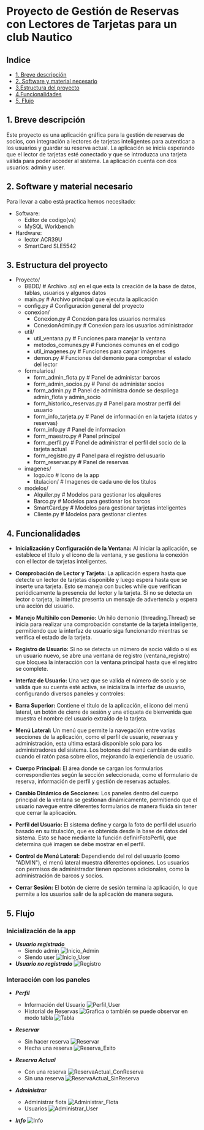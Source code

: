# Proyecto de Gestión de Reservas con Lectores de Tarjetas para un club Nautico

## Indice
- [1. Breve descripción](#breve-descripción)
- [2. Software y material necesario](#necesario)
- [3.Estructura del proyecto](#estructura)
- [4.Funcionalidades](#funcionalidades)
- [5. Flujo](#flujo)


## 1. <a name="breve-descripción"></a> Breve descripción

Este proyecto es una aplicación gráfica para la gestión de reservas de socios, con integración a lectores de tarjetas inteligentes para autenticar a los usuarios y guardar su reserva actual. La aplicación se inicia esperando que el lector de tarjetas esté conectado y que se introduzca una tarjeta válida para poder acceder al sistema. La aplicación cuenta con dos usuarios: admin y user.

## 2. <a name="necesario"></a> Software y material necesario

Para llevar a cabo está practica hemos necesitado:
 - Software:
     - Editor de codigo(vs)
     - MySQL Workbench
 - Hardware:
     - lector ACR39U
     - SmartCard SLE5542

## 3. <a name="estructura"></a> Estructura del proyecto

- Proyecto/
    - BBDD/                            # Archivo .sql en el que esta la creación de la base de datos, tablas, usuarios y algunos datos
    - main.py                          # Archivo principal que ejecuta la aplicación
    - config.py                        # Configuración general del proyecto
    - conexion/
        - Conexion.py                  # Conexion para los usuarios normales
        -  ConexionAdmin.py            # Conexion para los usuarios administrador
    - util/
        - util_ventana.py              # Funciones para manejar la ventana
        - metodos_comunes.py           # Funciones comunes en el codigo 
        -  util_imagenes.py            # Funciones para cargar imágenes
        - demon.py                     # Funciones del demonio para comprobar el estado del lector
    - formularios/
        -  form_admin_flota.py         # Panel de administar barcos
        -  form_admin_socios.py        # Panel de administar socios
        -  form_admin.py               # Panel de administra donde se despliega admin_flota y admin_socio
        -  form_historico_reservas.py  # Panel para mostrar perfil del usuario
        - form_info_tarjeta.py         # Panel de información en la tarjeta (datos y reservas)
        -  form_info.py                # Panel de informacion
        -  form_maestro.py             # Panel principal
        -  form_perfil.py              # Panel de administrar el perfil del socio de la tarjeta actual
        - form_registro.py             # Panel para el registro del usuario
        - form_reservar.py             # Panel de reservas
    - imagenes/
        - logo.ico                     # Icono de la app
        - titulacion/                  # Imagenes de cada uno de los titulos
    - modelos/
        -  Alquiler.py                 # Modelos para gestionar los alquileres
        -  Barco.py                    # Modelos para gestionar los barcos
        -  SmartCard.py                # Modelos para gestionar tarjetas inteligentes
        -  Cliente.py                  # Modelos para gestionar clientes


## 4. <a name="funcionalidades"></a> Funcionalidades

- **Inicialización y Configuración de la Ventana:** Al iniciar la aplicación, se establece el título y el icono de la ventana, y se gestiona la conexión con el lector de tarjetas inteligentes.

- **Comprobación de Lector y Tarjeta:** La aplicación espera hasta que detecte un lector de tarjetas disponible y luego espera hasta que se inserte una tarjeta. Esto se maneja con bucles while que verifican periódicamente la presencia del lector y la tarjeta. Si no se detecta un lector o tarjeta, la interfaz presenta un mensaje de advertencia y espera una acción del usuario.

- **Manejo Multihilo con Demonio:** Un hilo demonio (threading.Thread) se inicia para realizar una comprobación constante de la tarjeta inteligente, permitiendo que la interfaz de usuario siga funcionando mientras se verifica el estado de la tarjeta.

- **Registro de Usuario:** Si no se detecta un número de socio válido o si es un usuario nuevo, se abre una ventana de registro (ventana_registro) que bloquea la interacción con la ventana principal hasta que el registro se complete.

- **Interfaz de Usuario:**  Una vez que se valida el número de socio y se valida que su cuenta esté activa, se inicializa la interfaz de usuario, configurando diversos paneles y controles:

 - **Barra Superior:** Contiene el título de la aplicación, el icono del menú lateral, un botón de cierre de sesión y una etiqueta de bienvenida que muestra el nombre del usuario  extraído de la tarjeta.

 - **Menú Lateral:** Un menú que permite la navegación entre varias secciones de la aplicación, como el perfil de usuario, reservas y administración, esta ultima estará disponible solo para los administradores del sistema. Los botones del menú cambian de estilo cuando el ratón pasa sobre ellos, mejorando la experiencia de usuario.

- **Cuerpo Principal:** El área donde se cargan los formularios correspondientes según la sección seleccionada, como el formulario de reserva, información de perfil y gestión de reservas actuales.

- **Cambio Dinámico de Secciones:** Los paneles dentro del cuerpo principal de la ventana se gestionan dinámicamente, permitiendo que el usuario navegue entre diferentes formularios de manera fluida sin tener que cerrar la aplicación.

- **Perfil del Usuario:** El sistema define y carga la foto de perfil del usuario basado en su titulación, que es obtenida desde la base de datos del sistema. Esto se hace mediante la función definirFotoPerfil, que determina qué imagen se debe mostrar en el perfil.

- **Control de Menú Lateral:** Dependiendo del rol del usuario (como "ADMIN"), el menú lateral muestra diferentes opciones. Los usuarios con permisos de administrador tienen opciones adicionales, como la administración de barcos y socios.

- **Cerrar Sesión:** El botón de cierre de sesión termina la aplicación, lo que permite a los usuarios salir de la aplicación de manera segura.


## 5. <a name="flujo"></a> Flujo
### Inicialización de la app
   - ***Usuario registrado***
       - Siendo admin
            ![Inicio_Admin](./imagenes_ejecucion/Inicio_Admin.png)
       - Siendo user
            ![Inicio_User](.:/imagenes_ejecucion/Inicio_User.png)
   - ***Usuario no registrado***
            ![Registro](./imagenes_ejecucion/Registro.png)
### Interacción con los paneles
   - ***Perfil***
        - Información del Usuario
            ![Perfil_User](./imagenes_ejecucion/Perfil_User.png)
        - Historial de Reservas
            ![Grafica](./imagenes_ejecucion/Perfil_Historico.png)
            o también se puede observar en modo tabla
            ![Tabla](./imagenes_ejecucion/Perfil_HistoricoTablas.png)
   - ***Reservar***
        - Sin hacer reserva
            ![Reservar](./imagenes_ejecucion/Reservar.png)
        - Hecha una reserva
            ![Reserva_Exito](./imagenes_ejecucion/ReservaActual_Reserva_Exito.png)

   - ***Reserva Actual***
      - Con una reserva
            ![ReservaActual_ConReserva](./imagenes_ejecucion/ReservaActual_ConReserva.png)
      - Sin una reserva
            ![ReservaActual_SinReserva](./imagenes_ejecucion/ReservaActual_SinReserva.png)
   - ***Administrar***
        - Administrar flota
            ![Administrar_Flota](./imagenes_ejecucion/Administrar_Flota.png)
        - Usuarios
            ![Administrar_User](./imagenes_ejecucion/Administrar_User.png)
   - ***Info***
            ![Info](./imagenes_ejecucion/Info.png)


